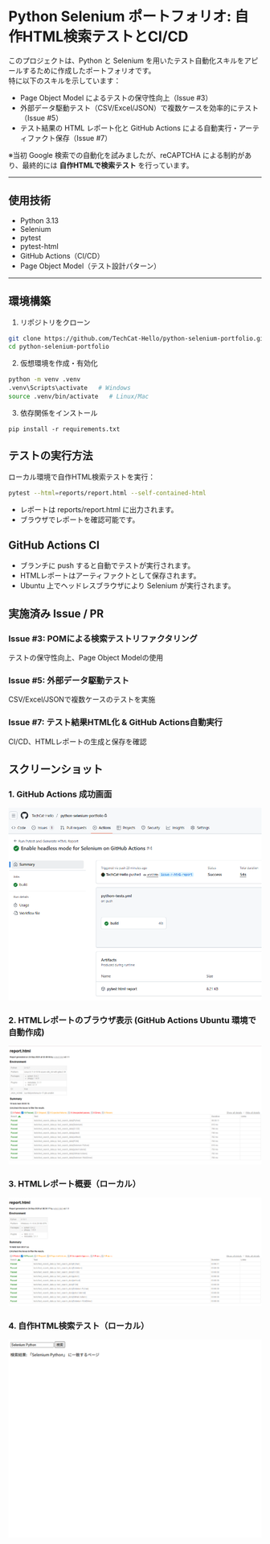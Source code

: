 # Python Selenium ポートフォリオ: 自作HTML検索テストとCI/CD

このプロジェクトは、Python と Selenium を用いたテスト自動化スキルをアピールするために作成したポートフォリオです。  
特に以下のスキルを示しています：

- Page Object Model によるテストの保守性向上（Issue #3）
- 外部データ駆動テスト（CSV/Excel/JSON）で複数ケースを効率的にテスト（Issue #5）
- テスト結果の HTML レポート化と GitHub Actions による自動実行・アーティファクト保存（Issue #7）

※当初 Google 検索での自動化を試みましたが、reCAPTCHA による制約があり、最終的には **自作HTMLで検索テスト** を行っています。

---

## 使用技術
- Python 3.13
- Selenium
- pytest
- pytest-html
- GitHub Actions（CI/CD）
- Page Object Model（テスト設計パターン）

---

## 環境構築

1. リポジトリをクローン
```bash
git clone https://github.com/TechCat-Hello/python-selenium-portfolio.git
cd python-selenium-portfolio
```

2. 仮想環境を作成・有効化
```bash
python -m venv .venv
.venv\Scripts\activate   # Windows
source .venv/bin/activate   # Linux/Mac
```
3. 依存関係をインストール 
```
pip install -r requirements.txt
```

## テストの実行方法
ローカル環境で自作HTML検索テストを実行：
```bash
pytest --html=reports/report.html --self-contained-html
```

- レポートは reports/report.html に出力されます。
- ブラウザでレポートを確認可能です。

## GitHub Actions CI
- ブランチに push すると自動でテストが実行されます。
- HTMLレポートはアーティファクトとして保存されます。
- Ubuntu 上でヘッドレスブラウザにより Selenium が実行されます。

## 実施済み Issue / PR
### Issue #3: POMによる検索テストリファクタリング
テストの保守性向上、Page Object Modelの使用

### Issue #5: 外部データ駆動テスト
CSV/Excel/JSONで複数ケースのテストを実施

### Issue #7: テスト結果HTML化 & GitHub Actions自動実行
CI/CD、HTMLレポートの生成と保存を確認

## スクリーンショット

### 1. GitHub Actions 成功画面
![GitHub Actions 成功](tests/screenshots/github-actions_success_overview.png)

### 2. HTMLレポートのブラウザ表示 (GitHub Actions Ubuntu 環境で自動作成)
![HTMLレポート概要](tests/screenshots/pytest_html_report_browser_view.png)

### 3. HTMLレポート概要（ローカル）
![HTMLレポート概要](tests/screenshots/html-report.png)

### 4. 自作HTML検索テスト（ローカル）
![自作HTML検索テスト](tests/screenshots/screenshot_search_Selenium_Python.png)